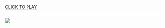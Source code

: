 
<a href="https://premium76.site?title=unblocked_games_balloon_tower_defense_5_hacked&ref=13M">CLICK TO PLAY</a></h3>
<hr>

<a href="https://premium76.site?title=unblocked_games_balloon_tower_defense_5_hacked&ref=13M"><img src="https://clearcache.store/games.png"></a>


